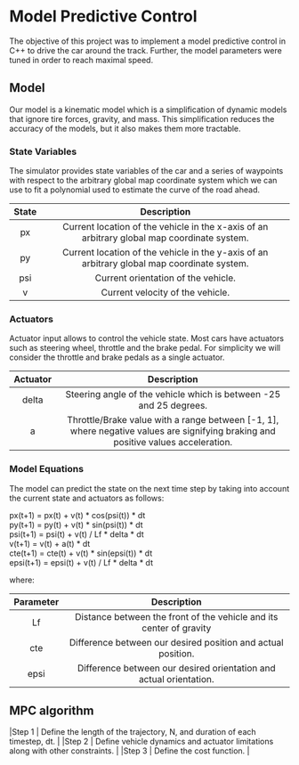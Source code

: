# Model Predictive Control

The objective of this project was to implement a model predictive control in C++ to drive the car around the track. Further, the model parameters were tuned in order to reach maximal speed.

## Model
Our model is a kinematic model which is a simplification of dynamic models that ignore tire forces, gravity, and mass. This simplification reduces the accuracy of the models, but it also makes them more tractable. 

### State Variables

The simulator provides state variables of the car and a series of waypoints with respect to the arbitrary global map coordinate system which we can use to fit a polynomial used to estimate the curve of the road ahead. 

| State			            | Description	        					                | 
|:---------------------:|:---------------------------------------------:| 
| px	                  | Current location of the vehicle in the x-axis of an arbitrary global map coordinate system.	| 
| py                    | Current location of the vehicle in the y-axis of an arbitrary global map coordinate system. |
| psi                   | Current orientation of the vehicle. |
| v                     | Current velocity of the vehicle. |

### Actuators

Actuator input allows to control the vehicle state. Most cars have actuators such as steering wheel, throttle and the brake pedal. For simplicity we will consider the throttle and brake pedals as a single actuator.

| Actuator			            | Description	        					                | 
|:---------------------:|:---------------------------------------------:| 
| delta | Steering angle of the vehicle which is between -25 and 25 degrees.
| a |  Throttle/Brake value with a range between [-1, 1], where negative values are signifying braking and positive values acceleration.

### Model Equations

The model can predict the state on the next time step by taking into account the current state and actuators as follows:

px(t+1) = px(t) + v(t) * cos(psi(t)) * dt <br>
py(t+1) = py(t) + v(t) * sin(psi(t)) * dt <br>
psi(t+1) = psi(t) + v(t) / Lf * delta * dt <br>
v(t+1) = v(t) + a(t) * dt <br>
cte(t+1) = cte(t) + v(t) * sin(epsi(t)) * dt <br>
epsi(t+1) = epsi(t) + v(t) / Lf * delta * dt <br>

where:

| Parameter			        | Description	            					            | 
|:---------------------:|:---------------------------------------------:| 
| Lf  | Distance between the front of the vehicle and its center of gravity|
| cte | Difference between our desired position and actual position. |
| epsi| Difference between our desired orientation and actual orientation. |

## MPC algorithm

|Step 1 | Define the length of the trajectory, N, and duration of each timestep, dt. |
|Step 2 | Define vehicle dynamics and actuator limitations along with other constraints. |
|Step 3 | Define the cost function. |


